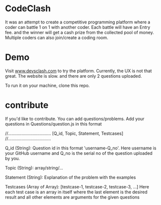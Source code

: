 # CodeClash
It was an attempt to create a competitive programming platform where a  coder can battle 1 on 1 with another coder. Each battle will have an Entry fee. and the winner will get a cash prize from the collected pool of money.
Multiple coders can also join/create a coding room.

# Demo
Visit www.devsclash.com to try the platform.
Currently, the UX is not that great. The website is slow. and there are only 2 questions uploaded.

To run it on your machine, clone this repo. 

# contribute
If you'd like to contribute. You can add questions/problems.
Add your questions in Questions/question.js in this format

//...................................
[Q_id, Topic, Statement, Testcases]
//...................................

Q_id (String): Question id in this format 'username-Q_no'. Here username is your GitHub username and Q_no is the serial no of the question uploaded by you. 

Topic (String): array/string/...

Statement (String): Explanation of the problem with the examples

Testcases (Array of Array): [testcase-1, testcase-2, testcase-3, ...] Here each test case is an array in itself where the last element is the desired result and all other elements are arguments for the given questions


